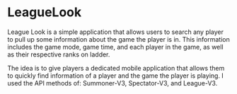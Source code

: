 ﻿# LeagueLook

League Look is a simple application that allows users to search any player to pull up some information about the game the player is in. This information includes the game mode, game time, and each player in the game, as well as their respective ranks on ladder.

The idea is to give players a dedicated mobile application that allows them to quickly find information of a player and the game the player is playing. I used the API methods of: Summoner-V3, Spectator-V3, and League-V3.
